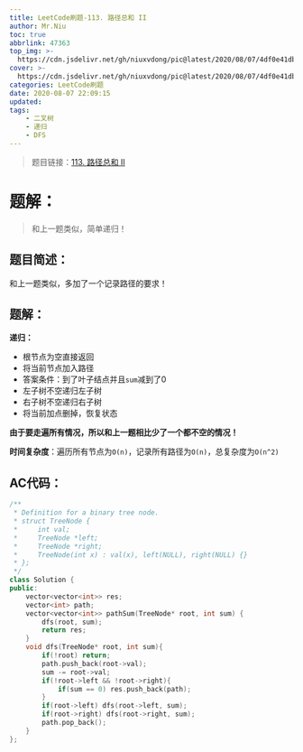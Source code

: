 ```yaml
---
title: LeetCode刷题-113. 路径总和 II
author: Mr.Niu
toc: true
abbrlink: 47363
top_img: >-
  https://cdn.jsdelivr.net/gh/niuxvdong/pic@latest/2020/08/07/4df0e41dbfa192fb82847bac28a66ed1.png
cover: >-
  https://cdn.jsdelivr.net/gh/niuxvdong/pic@latest/2020/08/07/4df0e41dbfa192fb82847bac28a66ed1.png
categories: LeetCode刷题
date: 2020-08-07 22:09:15
updated:
tags:
	- 二叉树
	- 递归
	- DFS
---
```






> 题目链接：[113. 路径总和 II](https://leetcode-cn.com/problems/path-sum-ii/)



# 题解：



> 和上一题类似，简单递归！



## 题目简述：

和上一题类似，多加了一个记录路径的要求！

## 题解：

**递归：**

- 根节点为空直接返回
- 将当前节点加入路径
- 答案条件：到了叶子结点并且`sum`减到了0
- 左子树不空递归左子树
- 右子树不空递归右子树
- 将当前加点删掉，恢复状态



**由于要走遍所有情况，所以和上一题相比少了一个都不空的情况！**



**时间复杂度**：遍历所有节点为`O(n)`，记录所有路径为`O(n)`，总复杂度为`O(n^2)`

## AC代码：



```c++
/**
 * Definition for a binary tree node.
 * struct TreeNode {
 *     int val;
 *     TreeNode *left;
 *     TreeNode *right;
 *     TreeNode(int x) : val(x), left(NULL), right(NULL) {}
 * };
 */
class Solution {
public:
    vector<vector<int>> res;
    vector<int> path;
    vector<vector<int>> pathSum(TreeNode* root, int sum) {
        dfs(root, sum);
        return res;
    }
    void dfs(TreeNode* root, int sum){
        if(!root) return;
        path.push_back(root->val);
        sum -= root->val;
        if(!root->left && !root->right){
            if(sum == 0) res.push_back(path);
        }
        if(root->left) dfs(root->left, sum);
        if(root->right) dfs(root->right, sum);
        path.pop_back();
    }
};
```



